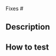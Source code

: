<!--
  Thanks for making a pull request! 
  
  Before submitting, please make sure all of the tests pass. There are step-by-step instructions for how to run the test on the README: https://github.com/meeshkan/dependency-detector#development 

  Have any questions? 
  Feel free to ask in this PR and one of our maintainers will be happy to help 🙌
  You can also ping us on Gitter: https://gitter.im/Meeshkan/community
-->

Fixes #<issue number>

## Description

<!-- Write a brief description of the changes introduced by this PR -->

## How to test 

<!-- What steps can we take to test that your code is working properly -->